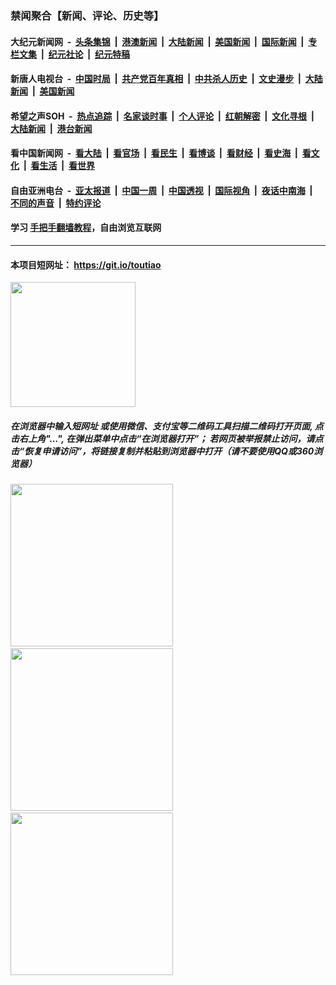 ### 禁闻聚合【新闻、评论、历史等】

#### 大纪元新闻网 &nbsp;-&nbsp; [头条集锦](indexes/E头条集锦.md?t=02070733) &nbsp;|&nbsp; [港澳新闻](indexes/E港澳新闻.md?t=02070733)  &nbsp;|&nbsp; [大陆新闻](indexes/E大陆新闻.md?t=02070733) &nbsp;|&nbsp; [美国新闻](indexes/E美国新闻.md?t=02070733) &nbsp;|&nbsp; [国际新闻](indexes/E国际新闻.md?t=02070733) &nbsp;|&nbsp; [专栏文集](indexes/E专栏文集.md?t=02070733) &nbsp;|&nbsp; [纪元社论](indexes/E纪元社论.md?t=02070733) &nbsp;|&nbsp; [纪元特稿](indexes/E纪元特稿.md?t=02070733) 

#### 新唐人电视台 &nbsp;-&nbsp; [中国时局](indexes/N中国时局.md?t=02070733) &nbsp;|&nbsp; [共产党百年真相](indexes/N共产党百年真相.md?t=02070733) &nbsp;|&nbsp; [中共杀人历史](indexes/N中共杀人历史.md?t=02070733) &nbsp;|&nbsp; [文史漫步](indexes/N文史漫步.md?t=02070733) &nbsp;|&nbsp; [大陆新闻](indexes/N大陆新闻.md?t=02070733) &nbsp;|&nbsp; [美国新闻](indexes/N美国新闻.md?t=02070733)

#### 希望之声SOH &nbsp;-&nbsp; [热点追踪](indexes/H热点追踪.md?t=02070733) &nbsp;|&nbsp; [名家谈时事](indexes/H名家谈时事.md?t=02070733) &nbsp;|&nbsp; [个人评论](indexes/H个人评论.md?t=02070733)  &nbsp;|&nbsp; [红朝解密](indexes/H红朝解密.md?t=02070733) &nbsp;|&nbsp; [文化寻根](indexes/H文化寻根.md?t=02070733) &nbsp;|&nbsp; [大陆新闻](indexes/H大陆新闻.md?t=02070733) &nbsp;|&nbsp; [港台新闻](indexes/H港台新闻.md?t=02070733)

#### 看中国新闻网 &nbsp;-&nbsp; [看大陆](indexes/S看大陆.md?t=02070733) &nbsp;|&nbsp; [看官场](indexes/S看官场.md?t=02070733) &nbsp;|&nbsp; [看民生](indexes/S看民生.md?t=02070733)  &nbsp;|&nbsp; [看博谈](indexes/S看博谈.md?t=02070733) &nbsp;|&nbsp; [看财经](indexes/S看财经.md?t=02070733) &nbsp;|&nbsp; [看史海](indexes/S看史海.md?t=02070733) &nbsp;|&nbsp; [看文化](indexes/S看文化.md?t=02070733) &nbsp;|&nbsp; [看生活](indexes/S看生活.md?t=02070733) &nbsp;|&nbsp; [看世界](indexes/S看世界.md?t=02070733)

#### 自由亚洲电台 &nbsp;-&nbsp; [亚太报道](indexes/R亚太报道.md?t=02070733) &nbsp;|&nbsp; [中国一周](indexes/R中国一周.md?t=02070733) &nbsp;|&nbsp; [中国透视](indexes/R中国透视.md?t=02070733)  &nbsp;|&nbsp; [国际视角](indexes/R国际视角.md?t=02070733) &nbsp;|&nbsp; [夜话中南海](indexes/R夜话中南海.md?t=02070733) &nbsp;|&nbsp; [不同的声音](indexes/R不同的声音.md?t=02070733) &nbsp;|&nbsp; [特约评论](indexes/R特约评论.md?t=02070733)

#### 学习 [手把手翻墙教程](https://github.com/gfw-breaker/guides/wiki)，自由浏览互联网

----

#### 本项目短网址： https://git.io/toutiao
<img src="https://raw.githubusercontent.com/gfw-breaker/banned-news/master/scripts/img/qr.png" width="200px"/>  

##### 在浏览器中输入短网址 或使用微信、支付宝等二维码工具扫描二维码打开页面, 点击右上角"...", 在弹出菜单中点击“在浏览器打开”； 若网页被举报禁止访问，请点击“恢复申请访问”，将链接复制并粘贴到浏览器中打开（请不要使用QQ或360浏览器）

<img src="https://raw.githubusercontent.com/gfw-breaker/banned-news/master/scripts/img/1.png" width="260px"/> &nbsp; <img src="https://raw.githubusercontent.com/gfw-breaker/banned-news/master/scripts/img/2.png" width="260px"/> &nbsp; <img src="https://raw.githubusercontent.com/gfw-breaker/banned-news/master/scripts/img/3.png" width="260px"/>
